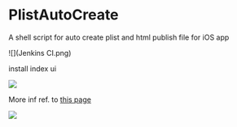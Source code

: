 # PlistAutoCreate
A shell script for auto create plist and html publish file for iOS app

![](Jenkins CI.png)


install index ui  

![](http://7xo4q8.com1.z0.glb.clouddn.com/skyseraph/2016/jenkins_index.png)


More inf ref. to [this page](http://skyseraph.com/2016/07/18/Tools/Jenkins%20Gitlab%E6%8C%81%E7%BB%AD%E9%9B%86%E6%88%90%E6%89%93%E5%8C%85%E5%B9%B3%E5%8F%B0%E6%90%AD%E5%BB%BA/) 

![](http://7xo4q8.com1.z0.glb.clouddn.com/skyseraph/2016/wx_zfb.jpg "")
